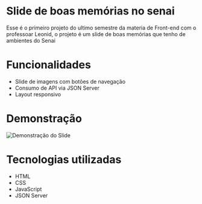 # Slide de boas memórias no senai

Esse é o primeiro projeto do ultimo semestre da materia de Front-end com o professoar Leonid, o projeto é um slide de boas memórias que tenho de ambientes do Senai

# Funcionalidades 

- Slide de imagens com botões de navegação
- Consumo de API via JSON Server
- Layout responsivo

# Demonstração

![Demonstração do Slide](https://i.postimg.cc/pLScFZnf/projetodosslides.jpg)

# Tecnologias utilizadas

- HTML
- CSS
- JavaScript
- JSON Server

